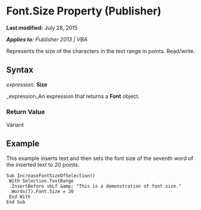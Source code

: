 
# Font.Size Property (Publisher)

 **Last modified:** July 28, 2015

 _**Applies to:** Publisher 2013 | VBA_

Represents the size of the characters in the text range in points. Read/write.


## Syntax

 _expression_. **Size**

 _expression_An expression that returns a  **Font** object.


### Return Value

Variant


## Example

This example inserts text and then sets the font size of the seventh word of the inserted text to 20 points.


```
Sub IncreaseFontSizeOfSelection() 
 With Selection.TextRange 
 .InsertBefore vbLf &amp; "This is a demonstration of font size." 
 .Words(7).Font.Size = 20 
 End With 
End Sub 

```

